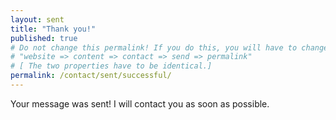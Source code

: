 ```yaml
---
layout: sent
title: "Thank you!"
published: true
# Do not change this permalink! If you do this, you will have to change the "_data/data.yml" file in the
# "website => content => contact => send => permalink"
# [ The two properties have to be identical.]
permalink: /contact/sent/successful/
---
```


Your message was sent! I will contact you as soon as possible.

